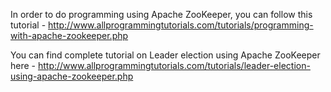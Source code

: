

In order to do programming using Apache ZooKeeper, you can follow this tutorial - http://www.allprogrammingtutorials.com/tutorials/programming-with-apache-zookeeper.php


You can find complete tutorial on Leader election using Apache ZooKeeper here -  http://www.allprogrammingtutorials.com/tutorials/leader-election-using-apache-zookeeper.php
